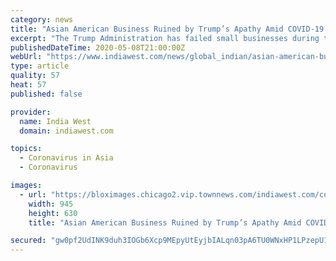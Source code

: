```yaml
---
category: news
title: "Asian American Business Ruined by Trump’s Apathy Amid COVID-19 Pandemic, Says Sen. Kamala Harris"
excerpt: "The Trump Administration has failed small businesses during the COVID-19 pandemic by not overseeing funds distributed through the first rounds of stimulus relief, said California Senator Kamala Harris April 30."
publishedDateTime: 2020-05-08T21:00:00Z
webUrl: "https://www.indiawest.com/news/global_indian/asian-american-business-ruined-by-trump-s-apathy-amid-covid-19-pandemic-says-sen-kamala/article_2cb10ac8-916d-11ea-a308-17c15cca3874.html"
type: article
quality: 57
heat: 57
published: false

provider:
  name: India West
  domain: indiawest.com

topics:
  - Coronavirus in Asia
  - Coronavirus

images:
  - url: "https://bloximages.chicago2.vip.townnews.com/indiawest.com/content/tncms/assets/v3/editorial/5/e9/5e9b4cf6-916d-11ea-a7fc-f39626a26c1b/5eb5c5ea2f351.image.jpg?resize=945%2C630"
    width: 945
    height: 630
    title: "Asian American Business Ruined by Trump’s Apathy Amid COVID-19 Pandemic, Says Sen. Kamala Harris"

secured: "gw0pf2UdINK9duh3IOGb6Xcp9MEpyUtEyjbIALqn03pA6TU0WNxHP1LPzepU124Sdurbtd6g42LuCNeXdJa+MEWVncSe+/27QFIzGFJqZZxS6yp7uFQjXmD1sjRfOP2T38/Sl2+rmuC4M1Uh98ZYSKxWRtMq6XbIZltEn9OdqrWKFOLjDKRp1Yii5usA2Tlpa5ID8ms7EkJ6ih3RQ9HLOyvofMMGBS4IEI15andBr5n7ljIAHsFEV/vH/CHv6EF5cQiN5BXNEY53U30DP2Sw4nFDXrEFPCs+bEx+C41ZJFRJNKuetUI92Pzr9YTK8AOEb4uhy94+paZ67I2iNcHJxewn4q6PrxhnTetfLZWKiplOwLeiqoVzoZQMe4aUuT2y8u3dNNbWYD1X7s/xVB3oL6Vev2i8GCqnL8rjiW59ZyCq7WH7JoE79fi5kU/Y3mh6Q4MDhUUY7RCnQ5+f0HwnNy5EuLLXHWH8ZpOHYj+NCRY=;wWjOjYZZGUcmdZZiFlSGhw=="
---
```


